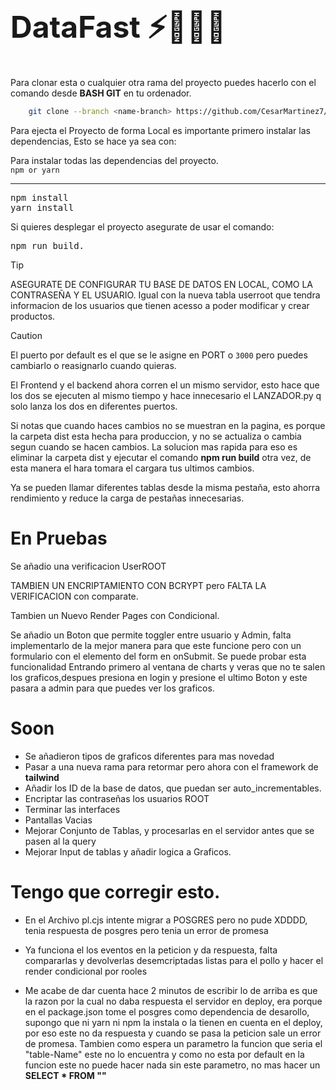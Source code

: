 
<h1 style="line-height:2; font-size: clamp(3rem,2rem,3rem);white-space: nowrap">DataFast ⚡👨🏻‍💻</h1>

Para clonar esta o cualquier otra rama del proyecto puedes hacerlo con el comando desde __BASH GIT__ en tu ordenador. 
```bash
    git clone --branch <name-branch> https://github.com/CesarMartinez7/DataFast
```
<p>Para ejecta el Proyecto de forma Local es importante primero instalar las dependencias, Esto se hace ya sea con:  </p>
Para instalar todas las dependencias del proyecto.

<code>
npm or yarn
</code> 
<hr>

<pre>npm install 
yarn install
</pre>




Si quieres desplegar el proyecto asegurate de usar el comando:
<pre>
npm run build.
</pre>



> [!TIP]
> ASEGURATE DE CONFIGURAR TU BASE DE DATOS EN LOCAL, COMO LA CONTRASEÑA Y EL USUARIO. Igual con la nueva tabla userroot que tendra informacion de los usuarios que tienen acesso a poder modificar y crear productos.


> [!CAUTION]
> El puerto por default es el que se le asigne en PORT o <code>3000</code> pero puedes cambiarlo o reasignarlo cuando quieras.

El Frontend y el backend ahora corren el un mismo servidor, esto hace que los dos se ejecuten al mismo tiempo y hace innecesario el LANZADOR.py q solo lanza los dos en diferentes puertos.


Si notas que cuando haces cambios no se muestran en la pagina, es porque la carpeta dist esta hecha para produccion, y no se actualiza o cambia segun cuando se hacen cambios. La solucion mas rapida para eso es eliminar la carpeta dist y ejecutar el comando __npm run build__ otra vez, de esta manera el hara tomara el cargara tus ultimos cambios.

Ya se pueden llamar diferentes tablas desde la misma pestaña, esto ahorra rendimiento y reduce la carga de pestañas innecesarias.

<h1>En Pruebas</h1>
Se añadio una verificacion UserROOT

TAMBIEN UN ENCRIPTAMIENTO CON BCRYPT pero FALTA LA VERIFICACION con comparate.

Tambien un Nuevo Render Pages con Condicional.


Se añadio un Boton que permite toggler entre usuario y Admin, falta implementarlo de la mejor manera para que este funcione pero con un formulario con el elemento del form en onSubmit.
Se puede probar esta funcionalidad Entrando primero al ventana de charts y veras que no te salen los graficos,despues presiona en login y presione el ultimo Boton y este pasara a admin para que puedes ver los graficos.

<h1>Soon</h1>

- Se añadieron tipos de graficos diferentes para mas novedad
- Pasar a una nueva rama para retormar pero ahora con el framework de **tailwind**
- Añadir los ID de la base de datos, que puedan ser auto_incrementables.
- Encriptar las contraseñas los usuarios ROOT
- Terminar las interfaces 
- Pantallas Vacias
- Mejorar Conjunto de Tablas, y procesarlas en el servidor antes que se pasen al la query 
- Mejorar Input de tablas y añadir logica a Graficos.
# Tengo que corregir esto.
- En el Archivo pl.cjs intente migrar a POSGRES pero no pude XDDDD, tenia respuesta de posgres pero tenia un error de promesa
- Ya funciona el los eventos en la peticion y da respuesta, falta compararlas y devolverlas desemcriptadas listas para el pollo y hacer el render condicional por rooles


- Me acabe de dar cuenta hace 2 minutos de escribir lo de arriba es que la razon por la cual no daba respuesta el servidor en deploy, era porque en el package.json tome el posgres como dependencia de desarollo, supongo que ni yarn ni npm la instala o la tienen en cuenta en el deploy, por eso este no da respuesta y cuando se pasa la peticion sale un error de promesa. Tambien como espera un parametro la funcion que seria el "table-Name" este no lo encuentra y como no esta por default en la funcion este no puede hacer nada sin este parametro, no mas hacer un __SELECT * FROM ""__

